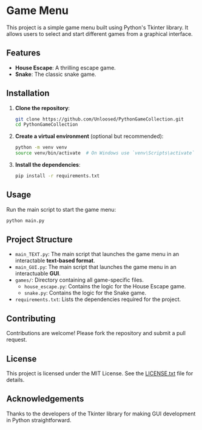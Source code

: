 # Game Menu

This project is a simple game menu built using Python's Tkinter library. It allows users to select and start different games from a graphical interface.

## Features

- **House Escape**: A thrilling escape game.
- **Snake**: The classic snake game.

## Installation

1. **Clone the repository**:
    ```bash
    git clone https://github.com/Unloosed/PythonGameCollection.git
    cd PythonGameCollection
    ```

2. **Create a virtual environment** (optional but recommended):
    ```bash
    python -m venv venv
    source venv/bin/activate  # On Windows use `venv\Scripts\activate`
    ```

3. **Install the dependencies**:
    ```bash
    pip install -r requirements.txt
    ```

## Usage

Run the main script to start the game menu:
```bash
python main.py
```

## Project Structure

- `main_TEXT.py`: The main script that launches the game menu in an interactable **text-based format**.
- `main_GUI.py`: The main script that launches the game menu in an interactuable **GUI**.
- `games/`: Directory containing all game-specific files.
    - `house_escape.py`: Contains the logic for the House Escape game.
    - `snake.py`: Contains the logic for the Snake game.
- `requirements.txt`: Lists the dependencies required for the project.

## Contributing

Contributions are welcome! Please fork the repository and submit a pull request.

## License

This project is licensed under the MIT License. See the [LICENSE.txt](https://github.com/Unloosed/PythonGameCollection?tab=MIT-1-ov-file) file for details.

## Acknowledgements

Thanks to the developers of the Tkinter library for making GUI development in Python straightforward.
